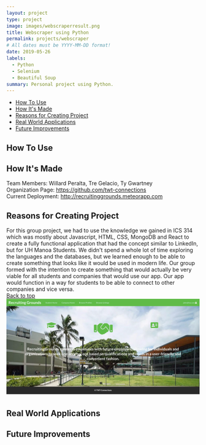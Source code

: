 ```yaml
---
layout: project
type: project
image: images/webscraperresult.png
title: Webscraper using Python
permalink: projects/webscraper
# All dates must be YYYY-MM-DD format!
date: 2019-05-26
labels:
  - Python
  - Selenium
  - Beautiful Soup
summary: Personal project using Python.
---
```


<ul>
  <li><a href="#use">How To Use</a></li>
  <li><a href="#how">How It's Made</a></li>
  <li><a href="#why">Reasons for Creating Project</a></li>
  <li><a href="#real">Real World Applications</a></li>
  <li><a href="#future">Future Improvements</a></li>
</ul>

<h2 id="use">How To Use</h2>

<h2 id="how">How It's Made</h2>
Team Members: Willard Peralta, Tre Gelacio, Ty Gwartney
<br/>
Organization Page: <a href="https://github.com/twt-connections">https://github.com/twt-connections</a>
<br/>
Current Deployment: <a href="http://recruitinggrounds.meteorapp.com">http://recruitinggrounds.meteorapp.com</a>
<br />

<h2 id="why">Reasons for Creating Project</h2>
  For this group project, we had to use the knowledge we gained in ICS 314 which was mostly about Javascript, HTML, CSS, MongoDB and React to create a fully functional application that had the concept similar to LinkedIn, but for UH Manoa Students. We didn't spend a whole lot of time exploring the languages and the databases, but we learned enough to be able to create something that looks like it would be used in modern life. Our group formed with the intention to create something that would actually be very viable for all students and companies that would use our app. Our app would function in a way for students to be able to connect to other companies and vice versa.
<br/>
  <a href="https://tregelacio.github.io/projects/Web-Scraper">Back to top</a>
<br/>
<img class="ui floated image" src="../images/Intro.jpeg">

<h2 id="real">Real World Applications</h2>


<h2 id="future">Future Improvements</h2>
